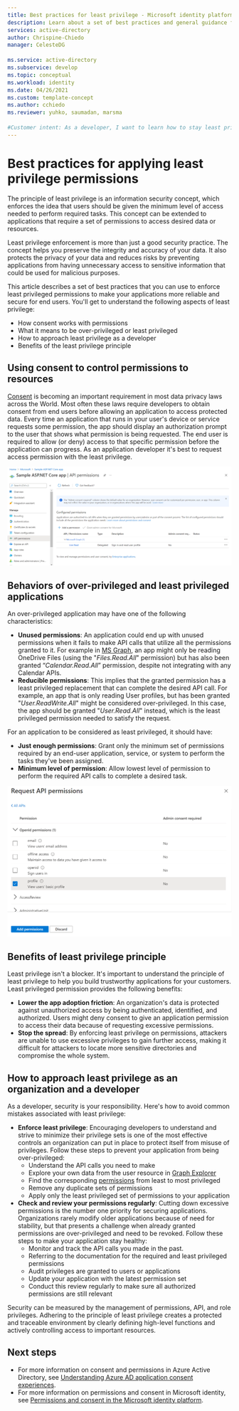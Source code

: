 ```yaml
---
title: Best practices for least privilege - Microsoft identity platform
description: Learn about a set of best practices and general guidance for least privilege.
services: active-directory
author: Chrispine-Chiedo
manager: CelesteDG
 
ms.service: active-directory
ms.subservice: develop
ms.topic: conceptual
ms.workload: identity 
ms.date: 04/26/2021
ms.custom: template-concept
ms.author: cchiedo
ms.reviewer: yuhko, saumadan, marsma

#Customer intent: As a developer, I want to learn how to stay least privileged and require just enough permissions for my application.
---
```


# Best practices for applying least privilege permissions

The principle of least privilege is an information security concept, which enforces the idea that users should be given the minimum level of access needed to perform required tasks. This concept can be extended to applications that require a set of permissions to access desired data or resources.

Least privilege enforcement is more than just a good security practice. The concept helps you preserve the integrity and accuracy of your data. It also protects the privacy of your data and reduces risks by preventing applications from having unnecessary access to sensitive information that could be used for malicious purposes.

This article describes a set of best practices that you can use to enforce least privileged permissions to make your applications more reliable and secure for end users. You'll get to understand the following aspects of least privilege:
- How consent works with permissions
- What it means to be over-privileged or least privileged
- How to approach least privilege as a developer
- Benefits of the least privilege principle

## Using consent to control permissions to resources

[Consent](../develop/application-consent-experience.md#consent-and-permissions) is becoming an important requirement in most data privacy laws across the World. Most often these laws require developers to obtain consent from end users before allowing an application to access protected data. Every time an application that runs in your user's device or service requests some permission, the app should display an authorization prompt to the user that shows what permission is being requested. The end user is required to allow (or deny) access to that specific permission before the application can progress. As an application developer it's best to request access permission with the least privilege.

![API permissions](media/least-privilege-best-practice/api-permissions.png)

## Behaviors of over-privileged and least privileged applications

An over-privileged application may have one of the following characteristics:
- **Unused permissions**: An application could end up with unused permissions when it fails to make API calls that utilize all the permissions granted to it. For example in [MS Graph](/graph/overview), an app might only be reading OneDrive Files (using the "*Files.Read.All*" permission) but has also been granted “*Calendar.Read.All*” permission, despite not integrating with any Calendar APIs.
- **Reducible permissions**: This implies that the granted permission has a least privileged replacement that can complete the desired API call. For example, an app that is only reading User profiles, but has been granted "*User.ReadWrite.All*" might be considered over-privileged. In this case, the app should be granted "*User.Read.All*" instead, which is the least privileged permission needed to satisfy the request.

For an application to be considered as least privileged, it should have:
- **Just enough permissions**: Grant only the minimum set of permissions required by an end-user application, service, or system to perform the tasks they've been assigned.
- **Minimum level of permission**: Allow lowest level of permission to perform the required API calls to complete a desired task.

![Request API permissions](media/least-privilege-best-practice/request-api-permissions.png)

## Benefits of least privilege principle

Least privilege isn't a blocker. It's important to understand the principle of least privilege to help you build trustworthy applications for your customers. Least privileged permission provides the following benefits:
- **Lower the app adoption friction**: An organization's data is protected against unauthorized access by being authenticated, identified, and authorized. Users might deny consent to give an application permission to access their data because of requesting excessive permissions.
- **Stop the spread**: By enforcing least privilege on permissions, attackers are unable to use excessive privileges to gain further access, making it difficult for attackers to locate more sensitive directories and compromise the whole system.

## How to approach least privilege as an organization and a developer

As a developer, security is your responsibility. Here's how to avoid common mistakes associated with least privilege:
- **Enforce least privilege**: Encouraging developers to understand and strive to minimize their privilege sets is one of the most effective controls an organization can put in place to protect itself from misuse of privileges. Follow these steps to prevent your application from being over-privileged:
    - Understand the API calls you need to make
    - Explore your own data from the user resource in [Graph Explorer](https://developer.microsoft.com/en-us/graph/graph-explorer)
    - Find the corresponding [permissions](/graph/permissions-reference) from least to most privileged
    - Remove any duplicate sets of permissions
    - Apply only the least privileged set of permissions to your application
- **Check and review your permissions regularly**: Cutting down excessive permissions is the number one priority for securing applications. Organizations rarely modify older applications because of need for stability, but that presents a challenge when already granted permissions are over-privileged and need to be revoked. Follow these steps to make your application stay healthy:
    - Monitor and track the API calls you made in the past. 
    - Referring to the documentation for the required and least privileged permissions
    - Audit privileges are granted to users or applications
    - Update your application with the latest permission set
    - Conduct this review regularly to make sure all authorized permissions are still relevant

Security can be measured by the management of permissions, API, and role privileges. Adhering to the principle of least privilege creates a protected and traceable environment by clearly defining high-level functions and actively controlling access to important resources.


## Next steps

- For more information on consent and permissions in Azure Active Directory, see [Understanding Azure AD application consent experiences](../develop/application-consent-experience.md).
- For more information on permissions and consent in Microsoft identity, see [Permissions and consent in the Microsoft identity platform](../develop/v2-permissions-and-consent.md).
